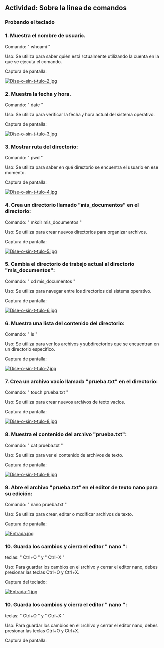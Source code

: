 ## Actividad: Sobre la linea de comandos
### Probando el teclado

### 1. Muestra el nombre de usuario.

Comando: " whoami "

Uso: Se utiliza para saber quién está actualmente utilizando la cuenta en la que se ejecuta el comando.

Captura de pantalla: 

[![Dise-o-sin-t-tulo-2.jpg](https://i.postimg.cc/HnXzPMvv/Dise-o-sin-t-tulo-2.jpg)](https://postimg.cc/V0sXJJ8X)

### 2. Muestra la fecha y hora.

Comando: " date "

Uso: Se utiliza para verificar la fecha y hora actual del sistema operativo.

Captura de pantalla: 

[![Dise-o-sin-t-tulo-3.jpg](https://i.postimg.cc/Zn7T0WKT/Dise-o-sin-t-tulo-3.jpg)](https://postimg.cc/T5b84YDS)

### 3. Mostrar ruta del directorio:

Comando: " pwd "

Uso: Se utiliza para saber en qué directorio se encuentra el usuario en ese momento.

Captura de pantalla:

[![Dise-o-sin-t-tulo-4.jpg](https://i.postimg.cc/xTB27DXF/Dise-o-sin-t-tulo-4.jpg)](https://postimg.cc/tYdwZcth)

### 4. Crea un directorio llamado "mis_documentos" en el directorio:

Comando: " mkdir mis_documentos "

Uso: Se utiliza para crear nuevos directorios para organizar archivos.

Captura de pantalla:

[![Dise-o-sin-t-tulo-5.jpg](https://i.postimg.cc/GtKWS655/Dise-o-sin-t-tulo-5.jpg)](https://postimg.cc/30yfkf7X)

### 5. Cambia el directorio de trabajo actual al directorio "mis_documentos":

Comando: " cd mis_documentos "

Uso: Se utiliza para navegar entre los directorios del sistema operativo.

Captura de pantalla:

[![Dise-o-sin-t-tulo-6.jpg](https://i.postimg.cc/fyQdgr9m/Dise-o-sin-t-tulo-6.jpg)](https://postimg.cc/349Wk99x)

### 6. Muestra una lista del contenido del directorio:

Comando: " ls "

Uso: Se utiliza para ver los archivos y subdirectorios que se encuentran en un directorio específico.

Captura de pantalla:

[![Dise-o-sin-t-tulo-7.jpg](https://i.postimg.cc/zDPZKYTy/Dise-o-sin-t-tulo-7.jpg)](https://postimg.cc/DmsM3Djh)

### 7. Crea un archivo vacío llamado "prueba.txt" en el directorio:

Comando: " touch prueba.txt "

Uso: Se utiliza para crear nuevos archivos de texto vacíos.

Captura de pantalla:

[![Dise-o-sin-t-tulo-8.jpg](https://i.postimg.cc/sgHw03DW/Dise-o-sin-t-tulo-8.jpg)](https://postimg.cc/DSsrSkGf)

### 8. Muestra el contenido del archivo "prueba.txt":

Comando: " cat prueba.txt "

Uso: Se utiliza para ver el contenido de archivos de texto.

Captura de pantalla:

[![Dise-o-sin-t-tulo-9.jpg](https://i.postimg.cc/QCSp9qF7/Dise-o-sin-t-tulo-9.jpg)](https://postimg.cc/kR6VLKFM)

### 9. Abre el archivo "prueba.txt" en el editor de texto nano para su edición:

Comando: " nano prueba.txt "

Uso: Se utiliza para crear, editar o modificar archivos de texto.

Captura de pantalla:

[![Entrada.jpg](https://i.postimg.cc/MZc5XC5Z/Entrada.jpg)](https://postimg.cc/w3pLGbnn)

### 10. Guarda los cambios y cierra el editor " nano ":

teclas: " Ctrl+O " y " Ctrl+X "

Uso:  Para guardar los cambios en el archivo y cerrar el editor nano, debes presionar las teclas Ctrl+O y Ctrl+X.

Captura del teclado:

[![Entrada-1.jpg](https://i.postimg.cc/hjYtDCDC/Entrada-1.jpg)](https://postimg.cc/HcQg3975)

### 10. Guarda los cambios y cierra el editor " nano ":

teclas: " Ctrl+O " y " Ctrl+X "

Uso:  Para guardar los cambios en el archivo y cerrar el editor nano, debes presionar las teclas Ctrl+O y Ctrl+X.

Captura de pantalla:





